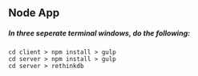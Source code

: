 ## Node App

##### In three seperate terminal windows, do the following:

```
cd client > npm install > gulp
cd server > npm install > gulp
cd server > rethinkdb
```